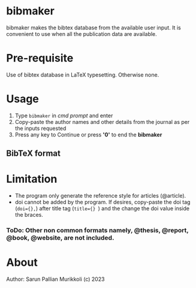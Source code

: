 # bibmaker
bibmaker makes the bibtex database from the available user input. It is convenient to use when all the publication data are available.
# Pre-requisite
Use of bibtex database in LaTeX typesetting. Otherwise none.
# Usage
1. Type `bibmaker` in _cmd prompt_ and enter
2. Copy-paste the author names and other details from the journal as per the inputs requested
3. Press any key to Continue or press **'0'** to end the **bibmaker**
## BibTeX format

# Limitation
- The program only generate the reference style for articles (@article).
- doi cannot be added by the program. If desires, copy-paste the doi tag (` doi={}, `) after title tag (`title={} `) and the change the doi value inside the braces.

### ToDo: Other non common formats namely, @thesis, @report, @book, @website, are not included. 

# About
Author: Sarun Pallian Murikkoli (c) 2023
